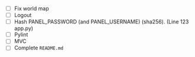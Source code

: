 - [ ] Fix world map
- [ ] Logout
- [ ] Hash PANEL_PASSWORD (and PANEL_USERNAME) (sha256). (Line 123 app.py)
- [ ] Pylint
- [ ] MVC
- [ ] Complete `README.md`
